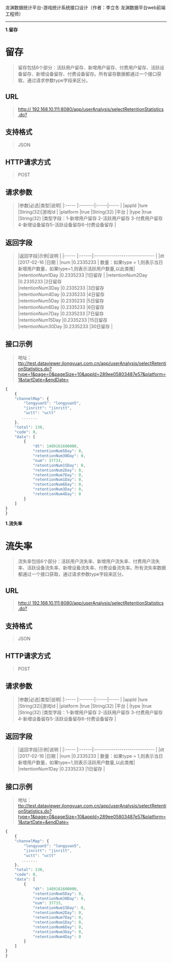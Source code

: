 龙渊数据统计平台-游戏统计系统接口设计（作者：李立冬 龙渊数据平台web前端工程师）
***

**1.留存**
# 留存
> 留存包括6个部分：活跃用户留存、新增用户留存、付费用户留存、活跃设备留存、新增设备留存、付费设备留存。所有留存数据都通过一个接口获取，通过请求参数type字段来区分。

## URL
> [http:// 192.168.10.111:8080/app/userAnalysis/selectRetentionStatistics .do?](http://dataviewer.ilongyuan.com.cn/app/userAnalysis/selectRetentionStatistics.do)

## 支持格式
> JSON

## HTTP请求方式
> POST

## 请求参数
> |参数|必选|类型|说明|
|:-----  |:-------|:-----|-----                               |
|appId    |ture    |String(32)|游戏Id                          |
|platform    |true    |String(32)   |平台 |
|type    |true    |String(32)   |类型字段：1-新增用户留存 2-活跃用户留存 3-付费用户留存4-新增设备留存5-活跃设备留存6-付费设备留存 |
## 返回字段
> |返回字段|示例|说明                              |
|:-----   |:------|:-----------------------------   |
|dt   |2017-02-16    |日期  |
|num  |0.2335233 | 数量：如果type = 1,则表示当日新增用户数量，如果type=1,则表示活跃用户数量,以此类推|
|retentionNum1Day |0.2335233 |1日留存                         |
|retentionNum2Day |0.2335233 |2日留存   
|retentionNum3Day |0.2335233 |3日留存   
|retentionNum4Day |0.2335233 |4日留存   
|retentionNum5Day |0.2335233 |5日留存   
|retentionNum6Day |0.2335233 |6日留存   
|retentionNum7Day |0.2335233 |7日留存   
|retentionNum15Day |0.2335233 |15日留存   
|retentionNum30Day |0.2335233 |30日留存                     |

## 接口示例
> 地址：[ttp://test.dataviewer.ilongyuan.com.cn/app/userAnalysis/selectRetentionStatistics.do?type=1&page=0&pageSize=10&appId=289ee05803487e57&platform=1&startDate=&endDate=](http://dataviewer.ilongyuan.com.cn/app/userAnalysis/selectRetentionStatistics.do)
``` javascript
{
    {
    "channelMap": {
        "longyuan5": "longyuan5",
        "jinritt": "jinritt",
        "uctt": "uctt"
       .......
    },
    "total": 130,
    "code": 0,
    "data": [
        {
            "dt": 1489161600000,
            "retentionNum5Day": 0,
            "retentionNum30Day": 0,
            "num": 37733,
            "retentionNum15Day": 0,
            "retentionNum2Day": 0,
            "retentionNum7Day": 0,
            "retentionNum1Day": 0,
            "retentionNum6Day": 0,
            "retentionNum3Day": 0,
            "retentionNum4Day": 0
        }
    ]
}
}
``` 

**1.流失率**
# 流失率
> 流失率包括6个部分：活跃用户流失率、新增用户流失率、付费用户流失率、活跃设备流失率、新增设备流失率、付费设备流失率。所有流失率数据都通过一个接口获取，通过请求参数type字段来区分。

## URL
> [http:// 192.168.10.111:8080/app/userAnalysis/selectRetentionStatistics .do?](http://dataviewer.ilongyuan.com.cn/app/userAnalysis/selectRetentionStatistics.do)

## 支持格式
> JSON

## HTTP请求方式
> POST

## 请求参数
> |参数|必选|类型|说明|
|:-----  |:-------|:-----|-----                               |
|appId    |ture    |String(32)|游戏Id                          |
|platform    |true    |String(32)   |平台 |
|type    |true    |String(32)   |类型字段：1-新增用户留存 2-活跃用户留存 3-付费用户留存4-新增设备留存5-活跃设备留存6-付费设备留存 |
## 返回字段
> |返回字段|示例|说明                              |
|:-----   |:------|:-----------------------------   |
|dt   |2017-02-16    |日期  |
|num  |0.2335233 | 数量：如果type = 1,则表示当日新增用户数量，如果type=1,则表示活跃用户数量,以此类推|
|retentionNum1Day |0.2335233 |1日留存                         |

## 接口示例
> 地址：[ttp://test.dataviewer.ilongyuan.com.cn/app/userAnalysis/selectRetentionStatistics.do?type=1&page=0&pageSize=10&appId=289ee05803487e57&platform=1&startDate=&endDate=](http://dataviewer.ilongyuan.com.cn/app/userAnalysis/selectRetentionStatistics.do)
``` javascript
{
    {
    "channelMap": {
        "longyuan5": "longyuan5",
        "jinritt": "jinritt",
        "uctt": "uctt"
       .......
    },
    "total": 130,
    "code": 0,
    "data": [
        {
            "dt": 1489161600000,
            "retentionNum5Day": 0,
            "retentionNum30Day": 0,
            "num": 37733,
            "retentionNum15Day": 0,
            "retentionNum2Day": 0,
            "retentionNum7Day": 0,
            "retentionNum1Day": 0,
            "retentionNum6Day": 0,
            "retentionNum3Day": 0,
            "retentionNum4Day": 0
        }
    ]
}
}
``` 